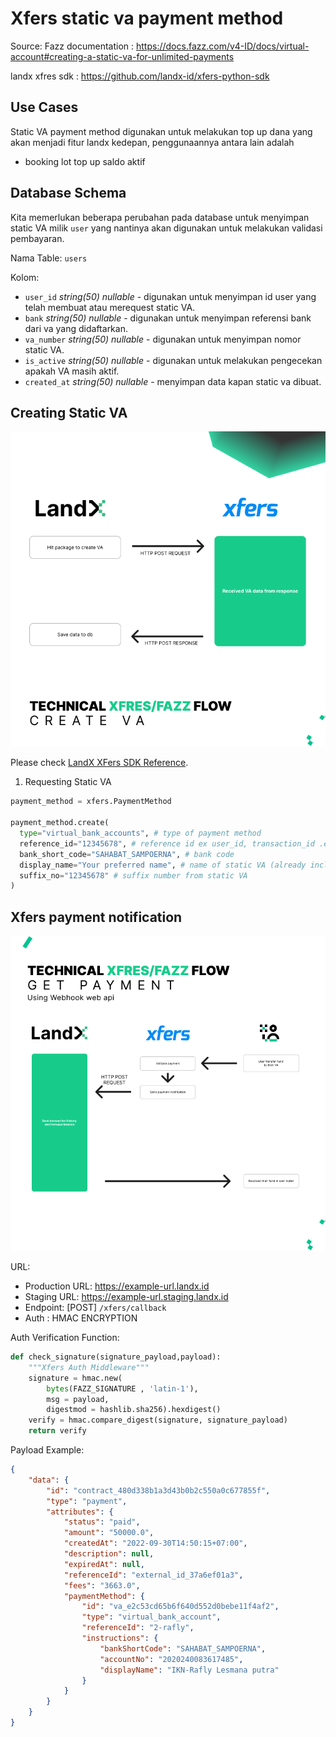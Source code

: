 # Xfers static va payment method

Source:
Fazz documentation : https://docs.fazz.com/v4-ID/docs/virtual-account#creating-a-static-va-for-unlimited-payments

landx xfres sdk : https://github.com/landx-id/xfers-python-sdk

## Use Cases
Static VA payment method digunakan untuk melakukan top up dana yang akan menjadi fitur landx kedepan, penggunaannya antara lain adalah 
- booking lot top up saldo aktif


## Database Schema

Kita memerlukan beberapa perubahan pada database untuk menyimpan static VA milik `user` yang nantinya akan digunakan untuk melakukan validasi pembayaran.

Nama Table: `users`

Kolom:
- `user_id` *string(50) nullable* - digunakan untuk menyimpan id user yang telah membuat atau merequest static VA.
- `bank` *string(50) nullable* - digunakan untuk menyimpan referensi bank dari va yang didaftarkan.
- `va_number` *string(50) nullable* - digunakan untuk menyimpan nomor static VA.
- `is_active` *string(50) nullable* - digunakan untuk melakukan pengecekan apakah VA masih aktif.
- `created_at` *string(50) nullable* - menyimpan data kapan static va dibuat.

## Creating Static VA

![xfers-create-va-screenshot](/images/xfres-create-va.png)

Please check [LandX XFers SDK Reference](ttps://github.com/landx-id/xfers-python-sdk).

1. Requesting Static VA
```python
payment_method = xfers.PaymentMethod

payment_method.create(
  type="virtual_bank_accounts", # type of payment method
  reference_id="12345678", # reference id ex user_id, transaction_id .etc
  bank_short_code="SAHABAT_SAMPOERNA", # bank code
  display_name="Your preferred name", # name of static VA (already include IKN-)
  suffix_no="12345678" # suffix number from static VA
)
```

## Xfers payment notification
![xfers-registration-status-screenshot](/images/xfers-received-payment.png)

URL:
- Production URL: https://example-url.landx.id
- Staging URL: https://example-url.staging.landx.id
- Endpoint: [POST] `/xfers/callback`
- Auth : HMAC ENCRYPTION

Auth Verification Function:

```python
def check_signature(signature_payload,payload):
    """Xfers Auth Middleware"""
    signature = hmac.new(
        bytes(FAZZ_SIGNATURE , 'latin-1'), 
        msg = payload, 
        digestmod = hashlib.sha256).hexdigest()
    verify = hmac.compare_digest(signature, signature_payload)
    return verify
```

Payload Example:

```json
{
    "data": {
        "id": "contract_480d338b1a3d43b0b2c550a0c677855f",
        "type": "payment",
        "attributes": {
            "status": "paid",
            "amount": "50000.0",
            "createdAt": "2022-09-30T14:50:15+07:00",
            "description": null,
            "expiredAt": null,
            "referenceId": "external_id_37a6ef01a3",
            "fees": "3663.0",
            "paymentMethod": {
                "id": "va_e2c53cd65b6f640d552d0bebe11f4af2",
                "type": "virtual_bank_account",
                "referenceId": "2-rafly",
                "instructions": {
                    "bankShortCode": "SAHABAT_SAMPOERNA",
                    "accountNo": "2020240083617485",
                    "displayName": "IKN-Rafly Lesmana putra"
                }
            }
        }
    }
}
```

